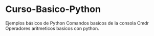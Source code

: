 # Curso-Basico-Python
Ejemplos básicos de Python
Comandos basicos de la consola Cmdr
Operadores aritmeticos basicos con python.

